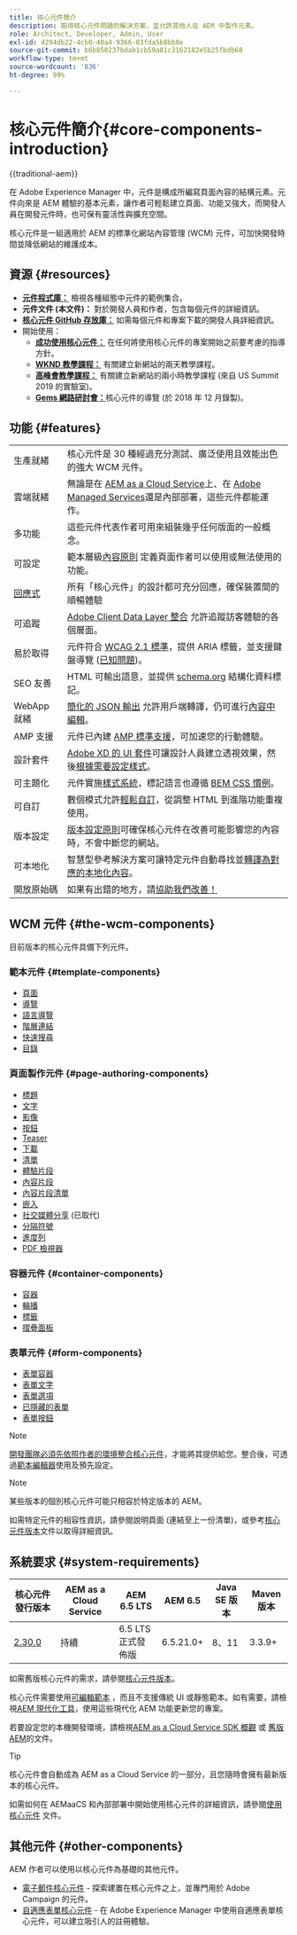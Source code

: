 ```yaml
---
title: 核心元件簡介
description: 取得核心元件問題的解決方案，並允許其他人在 AEM 中製作元素。
role: Architect, Developer, Admin, User
exl-id: d294db22-4cb0-48a4-9366-03fda5b8bb8e
source-git-commit: b6b850237bdab1cb59a81c3162182e5b25fbdb68
workflow-type: tm+mt
source-wordcount: '836'
ht-degree: 99%

---
```



# 核心元件簡介{#core-components-introduction}

{{traditional-aem}}

在 Adobe Experience Manager 中，元件是構成所編寫頁面內容的結構元素。元件向來是 AEM 體驗的基本元素，讓作者可輕鬆建立頁面、功能又強大，而開發人員在開發元件時，也可保有靈活性與擴充空間。

核心元件是一組適用於 AEM 的標準化網站內容管理 (WCM) 元件，可加快開發時間並降低網站的維護成本。

## 資源 {#resources}

* **[元件程式庫：](https://www.adobe.com/go/aem_cmp_library_tw)** 檢視各種組態中元件的範例集合。
* **元件文件 (本文件)：** 對於開發人員和作者，包含每個元件的詳細資訊。
* **[核心元件 GitHub 存放庫：](https://github.com/adobe/aem-core-wcm-components)** 如需每個元件和專案下載的開發人員詳細資訊。
* 開始使用：
   * **[成功使用核心元件：](/help/developing/success.md)** 在任何將使用核心元件的專案開始之前要考慮的指導方針。
   * **[WKND 教學課程：](https://experienceleague.adobe.com/docs/experience-manager-learn/getting-started-wknd-tutorial-develop/overview.html?lang=zh-Hant)** 有關建立新網站的兩天教學課程。
   * **[高峰會教學課程：](https://expleague.azureedge.net/labs/L767/index.html)** 有關建立新網站的兩小時教學課程 (來自 US Summit 2019 的實驗室)。
   * **[Gems 網路研討會：](https://helpx.adobe.com/tw/experience-manager/kt/eseminars/gems/AEM-Core-Components.html)**&#x200B;核心元件的導覽 (於 2018 年 12 月錄製)。

## 功能 {#features}

|  |  |
|---|---|
| 生產就緒 | 核心元件是 30 種經過充分測試、廣泛使用且效能出色的強大 WCM 元件。 |
| 雲端就緒 | 無論是在 [AEM as a Cloud Service](https://experienceleague.adobe.com/docs/experience-manager-cloud-service/landing/home.html?lang=zh-Hant)上、在 [Adobe Managed Services](https://github.com/adobe/aem-project-archetype/tree/master/src/main/archetype/dispatcher.ams)還是內部部署，這些元件都能運作。 |
| 多功能 | 這些元件代表作者可用來組裝幾乎任何版面的一般概念。 |
| 可設定 | 範本層級[內容原則](https://experienceleague.adobe.com/docs/experience-manager-cloud-service/content/implementing/developing/full-stack/components-templates/templates.html?lang=zh-Hant#content-policies) 定義頁面作者可以使用或無法使用的功能。 |
| [回應式](responsive.md) | 所有「核心元件」的設計都可充分回應，確保裝置間的順暢體驗 |
| 可追蹤 | [Adobe Client Data Layer 整合](/help/developing/data-layer/overview.md) 允許追蹤訪客體驗的各個層面。 |
| 易於取得 | 元件符合 [WCAG 2.1 標準](https://www.w3.org/TR/WCAG21/)，提供 ARIA 標籤，並支援鍵盤導覽 ([已知問題](https://github.com/adobe/aem-core-wcm-components/issues?utf8=✓&q=is%3Aissue+is%3Aopen+accessibility+in%3Atitle))。 |
| SEO 友善 | HTML 可輸出語意，並提供 [schema.org](https://schema.org) 結構化資料標記。 |
| WebApp 就緒 | [簡化的 JSON 輸出](https://experienceleague.adobe.com/docs/experience-manager-learn/foundation/development/develop-sling-model-exporter.html?lang=zh-Hant) 允許用戶端轉譯，仍可進行[內容中編輯](https://experienceleague.adobe.com/docs/experience-manager-learn/sites/spa-editor/spa-editor-framework-feature-video-use.html?lang=zh-Hant)。 |
| AMP 支援 | 元件已內建 [AMP 標準支援](/help/developing/amp.md)，可加速您的行動體驗。 |
| 設計套件 | [Adobe XD 的 UI 套件](https://experienceleague.adobe.com/docs/experience-manager-learn/assets/AEM-CoreComponents-UI-Kit.xd?lang=zh-Hant)可讓設計人員建立透視效果，然後[根據需要設定樣式](https://github.com/adobe/aem-guides-wknd/releases/download/aem-guides-wknd-0.0.2/AEM_UI-kit-WKND.xd)。 |
| 可主題化 | 元件實施[樣式系統](https://experienceleague.adobe.com/docs/experience-manager-cloud-service/content/sites/authoring/features/style-system.html?lang=zh-Hant)，標記語言也遵循 [BEM CSS 慣例](https://getbem.com/)。 |
| 可自訂 | 數個模式允許[輕鬆自訂](developing/customizing.md)，從調整 HTML 到進階功能重複使用。 |
| 版本設定 |  [版本設定原則](https://github.com/adobe/aem-core-wcm-components/wiki/Versioning-policies)可確保核心元件在改善可能影響您的內容時，不會中斷您的網站。 |
| 可本地化 | 智慧型參考解決方案可讓特定元件自動尋找並[轉譯為對應的本地化內容](get-started/localization.md)。 |
| 開放原始碼 | 如果有出錯的地方，請[協助我們改善！](https://github.com/adobe/aem-core-wcm-components/blob/master/CONTRIBUTING.md) |


## WCM 元件 {#the-wcm-components}

目前版本的核心元件具備下列元件。

### 範本元件 {#template-components}

* [頁面](components/page.md)
* [導覽](components/navigation.md)
* [語言導覽](components/language-navigation.md)
* [階層連結](components/breadcrumb.md)
* [快速搜尋](components/quick-search.md)
* [目錄](components/tableofcontents.md)

### 頁面製作元件 {#page-authoring-components}

* [標題](components/title.md)
* [文字](components/text.md)
* [影像](components/image.md)
* [按鈕](components/button.md)
* [Teaser](components/teaser.md)
* [下載](components/download.md)
* [清單](components/list.md)
* [體驗片段](components/experience-fragment.md)
* [內容片段](components/content-fragment-component.md)
* [內容片段清單](components/content-fragment-list.md)
* [嵌入](components/embed.md)
* [社交媒體分享](components/sharing.md) (已取代)
* [分隔符號](components/separator.md)
* [進度列](components/progress-bar.md)
* [PDF 檢視器](components/pdf-viewer.md)

### 容器元件 {#container-components}

* [容器](components/container.md)
* [輪播](components/carousel.md)
* [標籤](components/tabs.md)
* [摺疊面板](components/accordion.md)

### 表單元件 {#form-components}

* [表單容器](components/forms/form-container.md)
* [表單文字](components/forms/form-text.md)
* [表單選項](components/forms/form-options.md)
* [已隱藏的表單](components/forms/form-hidden.md)
* [表單按鈕](components/forms/form-button.md)

>[!NOTE]
>
>[開發團隊必須先依照作者的環境整合核心元件](get-started/using.md)，才能將其提供給您。整合後，可透過[範本編輯器](https://experienceleague.adobe.com/docs/experience-manager-cloud-service/sites/authoring/features/templates.html?lang=zh-Hant)使用及預先設定。

>[!NOTE]
>
>某些版本的個別核心元件可能只相容於特定版本的 AEM。
>
>如需特定元件的相容性資訊，請參閱說明頁面 (連結至上一份清單)，或參考[核心元件版本](versions.md)文件以取得詳細資訊。

## 系統要求 {#system-requirements}

| 核心元件發行版本 | AEM as a Cloud Service | AEM 6.5 LTS | AEM 6.5 | Java SE 版本 | Maven 版本 |
|---|---|---|---|---|---|
| [2.30.0](https://github.com/adobe/aem-core-wcm-components/releases/tag/core.wcm.components.reactor-2.30.0) | 持續 | 6.5 LTS 正式發佈版 | 6.5.21.0+ | 8、11 | 3.3.9+ |

如需舊版核心元件的需求，請參閱[核心元件版本](versions.md)。

核心元件需要使用[可編輯範本](https://experienceleague.adobe.com/docs/experience-manager-learn/sites/page-authoring/template-editor-feature-video-use.html?lang=zh-Hant) ，而且不支援傳統 UI 或靜態範本。如有需要，請檢視[AEM 現代化工具](https://opensource.adobe.com/aem-modernize-tools/)，使用這些現代化 AEM 功能更新您的專案。

若要設定您的本機開發環境，請檢視[AEM as a Cloud Service SDK 概觀](https://experienceleague.adobe.com/docs/experience-manager-learn/cloud-service/local-development-environment-set-up/overview.html?lang=zh-Hant) 或 [舊版 AEM](https://experienceleague.adobe.com/docs/experience-manager-learn/foundation/development/set-up-a-local-aem-development-environment.html?lang=zh-Hant)的文件。

>[!TIP]
>
>核心元件會自動成為 AEM as a Cloud Service 的一部分，且您隨時會擁有最新版本的核心元件。
>
>如需如何在 AEMaaCS 和內部部署中開始使用核心元件的詳細資訊，請參閱[使用核心元件](/help/get-started/using.md) 文件。

## 其他元件 {#other-components}

AEM 作者可以使用以核心元件為基礎的其他元件。

* [電子郵件核心元件](/help/email/introduction.md) - 探索建置在核心元件之上，並專門用於 Adobe Campaign 的元件。
* [自適應表單核心元件](/help/adaptive-forms/introduction.md) - 在 Adobe Experience Manager 中使用自適應表單核心元件，可以建立吸引人的註冊體驗。
